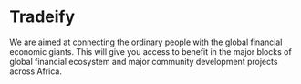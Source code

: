 # Tradeify
We are aimed at connecting the ordinary people with the global financial economic giants. This will give you access to benefit in the major blocks of global financial ecosystem and major community development projects across Africa.
